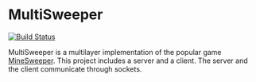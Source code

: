 # MultiSweeper

[![Build Status](https://img.shields.io/travis/Aaronmacaron/MultiSweeper.svg?style=flat-square)](https://travis-ci.org/Aaronmacaron/MultiSweeper)

MultiSweeper is a multilayer implementation of the popular game [MineSweeper](https://en.wikipedia.org/wiki/Minesweeper_(video_game)). This project includes a server and a client. The server and the client communicate through sockets.

